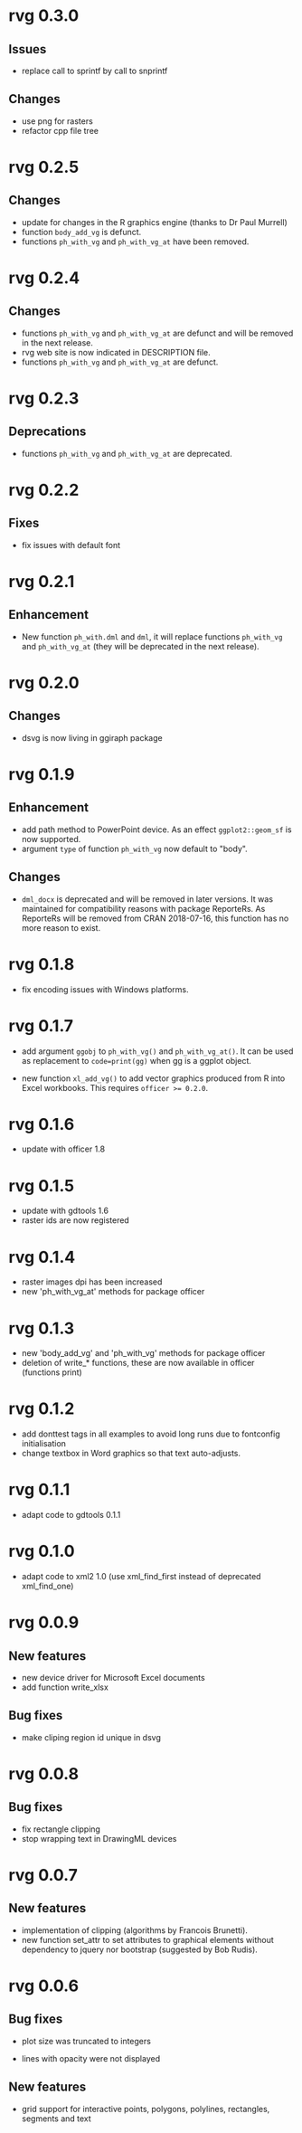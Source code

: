 # rvg 0.3.0

## Issues

* replace call to sprintf by call to snprintf

## Changes

* use png for rasters
* refactor cpp file tree

# rvg 0.2.5

## Changes

* update for changes in the R graphics engine (thanks to Dr Paul Murrell)
* function `body_add_vg` is defunct.
* functions `ph_with_vg` and `ph_with_vg_at` have been removed.

# rvg 0.2.4

## Changes

* functions `ph_with_vg` and `ph_with_vg_at` are defunct and will be removed in the next release.
* rvg web site is now indicated in DESCRIPTION file.
* functions `ph_with_vg` and `ph_with_vg_at` are defunct.


# rvg 0.2.3

## Deprecations

* functions `ph_with_vg` and `ph_with_vg_at` are deprecated.

# rvg 0.2.2

## Fixes

* fix issues with default font

# rvg 0.2.1

## Enhancement

* New function `ph_with.dml` and `dml`, it will replace functions `ph_with_vg` and
`ph_with_vg_at` (they will be deprecated in the next release).

# rvg 0.2.0

## Changes

* dsvg is now living in ggiraph package

# rvg 0.1.9

## Enhancement

* add path method to PowerPoint device. As an effect
  `ggplot2::geom_sf` is now supported.
* argument `type` of function `ph_with_vg`
  now default to "body".

## Changes

* `dml_docx` is deprecated and will be removed in later versions. It
  was maintained for compatibility reasons with package ReporteRs.
  As ReporteRs will be removed from CRAN 2018-07-16, this function
  has no more reason to exist.

# rvg 0.1.8

* fix encoding issues with Windows platforms.

# rvg 0.1.7

* add argument `ggobj` to `ph_with_vg()` and `ph_with_vg_at()`.
It can be used as replacement to `code=print(gg)` when gg is
a ggplot object.

* new function `xl_add_vg()` to add vector graphics produced
from R into Excel workbooks. This requires `officer >= 0.2.0`.

# rvg 0.1.6

* update with officer 1.8

# rvg 0.1.5

* update with gdtools 1.6
* raster ids are now registered

# rvg 0.1.4

* raster images dpi has been increased
* new 'ph_with_vg_at' methods for package officer

# rvg 0.1.3

* new 'body_add_vg' and 'ph_with_vg' methods for package officer
* deletion of write_* functions, these are now available in officer (functions print)

# rvg 0.1.2

* add donttest tags in all examples to avoid long runs due to fontconfig initialisation
* change textbox in Word graphics so that text auto-adjusts.

# rvg 0.1.1

* adapt code to gdtools 0.1.1

# rvg 0.1.0

* adapt code to xml2 1.0 (use xml_find_first instead of deprecated xml_find_one)

# rvg 0.0.9

## New features

* new device driver for Microsoft Excel documents
* add function write_xlsx

## Bug fixes

* make cliping region id unique in dsvg

# rvg 0.0.8

## Bug fixes

* fix rectangle clipping
* stop wrapping text in DrawingML devices

# rvg 0.0.7

## New features

* implementation of clipping (algorithms by Francois Brunetti).
* new function set_attr to set attributes to graphical elements
  without dependency to jquery nor bootstrap (suggested by
  Bob Rudis).

# rvg 0.0.6

## Bug fixes

* plot size was truncated to integers

* lines with opacity were not displayed

## New features

* grid support for interactive points,
  polygons, polylines, rectangles,
  segments and text



